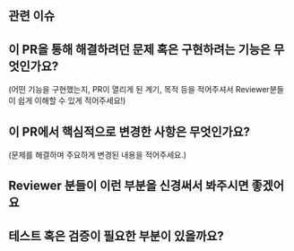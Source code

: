 ## 관련 이슈

## 이 PR을 통해 해결하려던 문제 혹은 구현하려는 기능은 무엇인가요?
(어떤 기능을 구현했는지, PR이 열리게 된 계기, 목적 등을 적어주셔서 Reviewer분들이 쉽게 이해할 수 있게 적어주세요!)

## 이 PR에서 핵심적으로 변경한 사항은 무엇인가요?
(문제를 해결하며 주요하게 변경된 내용을 적어주세요.)

## Reviewer 분들이 이런 부분을 신경써서 봐주시면 좋겠어요

## 테스트 혹은 검증이 필요한 부분이 있을까요?